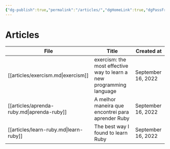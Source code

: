 ```yaml
---
{"dg-publish":true,"permalink":"/articles/","dgHomeLink":true,"dgPassFrontmatter":false,"dgShowBacklinks":true,"dgShowLocalGraph":false}
---
```


# Articles

| File                                       | Title                                                                | Created at         |
| ------------------------------------------ | -------------------------------------------------------------------- | ------------------ |
| [[articles/exercism.md\|exercism]]         | exercism: the most effective way to learn a new programming language | September 16, 2022 |
| [[articles/aprenda-ruby.md\|aprenda-ruby]] | A melhor maneira que encontrei para aprender Ruby                    | September 16, 2022 |
| [[articles/learn-ruby.md\|learn-ruby]]     | The best way I found to learn Ruby                                   | September 16, 2022 |

